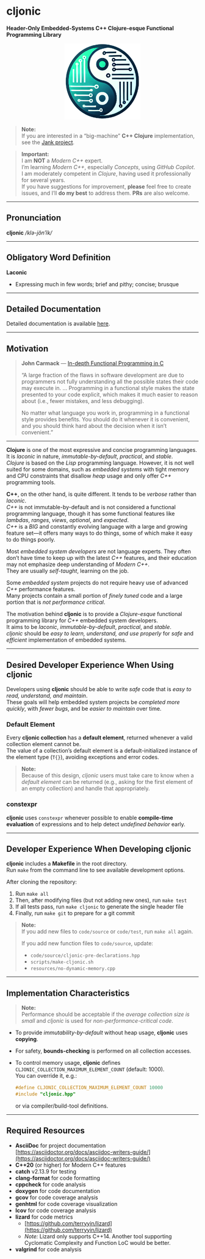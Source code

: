 # cljonic

**Header-Only Embedded-Systems C++ Clojure-esque Functional Programming Library**

<p align="center">
  <img src="cljonic-logo.png" alt="cljonic" width="200" height="200">
</p>

> **Note:**  
> If you are interested in a “big-machine” **C++ Clojure** implementation, see the [Jank project](https://github.com/jank-lang/jank).

> **Important:**  
> I am **NOT** a *Modern C++* expert.  
> I’m learning *Modern C++*, especially *Concepts*, using *GitHub Copilot*.  
> I am moderately competent in *Clojure*, having used it professionally for several years.  
> If you have suggestions for improvement, **please** feel free to create issues, and I’ll **do my best** to address them. **PRs** are also welcome.

---

## Pronunciation

**cljonic** */klə-jŏn′ĭk/*

---

## Obligatory Word Definition

**Laconic**

- Expressing much in few words; brief and pithy; concise; brusque

---

## Detailed Documentation

Detailed documentation is available [here](https://thecodesojourner.github.io/cljonic/).

---

## Motivation

> **John Carmack** — [In-depth Functional Programming in C](https://www.gamedeveloper.com/programming/in-depth-functional-programming-in-c-)  
> 
> “A large fraction of the flaws in software development are due to programmers not fully understanding all the possible states their code may execute in. ... Programming in a functional style makes the state presented to your code explicit, which makes it much easier to reason about (i.e., fewer mistakes, and less debugging).  
>  
> No matter what language you work in, programming in a functional style provides benefits. You should do it whenever it is convenient, and you should think hard about the decision when it isn’t convenient.”

---

**Clojure** is one of the most expressive and concise programming languages. It is *laconic* in nature, *immutable-by-default*, *practical*, and *stable*.  
*Clojure* is based on the *Lisp* programming language. However, it is not well suited for some domains, such as *embedded systems* with tight memory and CPU constraints that disallow *heap* usage and only offer *C++* programming tools.

**C++**, on the other hand, is quite different. It tends to be *verbose* rather than *laconic*.  
*C++* is not immutable-by-default and is not considered a functional programming language, though it has some functional features like *lambdas*, *ranges*, *views*, *optional*, and *expected*.  
*C++* is a *BIG* and constantly evolving language with a large and growing feature set—it offers many ways to do things, some of which make it easy to do things poorly.

Most *embedded system developers* are not language experts. They often don’t have time to keep up with the latest *C++* features, and their education may not emphasize deep understanding of *Modern C++*.  
They are usually *self-taught*, learning on the job.

Some *embedded system* projects do not require heavy use of advanced *C++* performance features.  
Many projects contain a small portion of *finely tuned* code and a large portion that is *not performance critical*.

The motivation behind **cljonic** is to provide a *Clojure-esque* functional programming library for *C++* embedded system developers.  
It aims to be *laconic*, *immutable-by-default*, *practical*, and *stable*.  
*cljonic* should be *easy to learn, understand, and use properly* for *safe* and *efficient* implementation of embedded systems.

---

## Desired Developer Experience When Using cljonic

Developers using **cljonic** should be able to write *safe* code that is *easy to read, understand, and maintain*.  
These goals will help embedded system projects be *completed more quickly*, with *fewer bugs*, and be *easier to maintain* over time.

### Default Element

Every **cljonic collection** has a **default element**, returned whenever a valid collection element cannot be.  
The value of a collection’s default element is a default-initialized instance of the element type (`T{}`), avoiding exceptions and error codes.

> **Note:**  
> Because of this design, *cljonic* users must take care to know when a *default element* can be returned (e.g., asking for the first element of an empty collection) and handle that appropriately.

### constexpr

**cljonic** uses `constexpr` whenever possible to enable **compile-time evaluation** of expressions and to help detect *undefined behavior* early.

---

## Developer Experience When Developing cljonic

**cljonic** includes a **Makefile** in the root directory.  
Run `make` from the command line to see available development options.

After cloning the repository:

1. Run `make all`
2. Then, after modifying files (but not adding new ones), run `make test`
3. If all tests pass, run `make cljonic` to generate the single header file
4. Finally, run `make git` to prepare for a git commit

> **Note:**  
> If you add new files to `code/source` or `code/test`, run `make all` again.  
>  
> If you add new function files to `code/source`, update:
> - `code/source/cljonic-pre-declarations.hpp`
> - `scripts/make-cljonic.sh`
> - `resources/no-dynamic-memory.cpp`

---

## Implementation Characteristics

> **Note:**  
> Performance should be acceptable if the *average collection size is small* and *cljonic* is used for *non-performance-critical code*.

- To provide *immutability-by-default* without heap usage, **cljonic** uses **copying**.  
- For safety, **bounds-checking** is performed on all collection accesses.  
- To control memory usage, **cljonic** defines `CLJONIC_COLLECTION_MAXIMUM_ELEMENT_COUNT` (default: 1000).  
  You can override it, e.g.:

  ```cpp
  #define CLJONIC_COLLECTION_MAXIMUM_ELEMENT_COUNT 10000
  #include "cljonic.hpp"
  ```

  or via compiler/build-tool definitions.

---

## Required Resources

- **AsciiDoc** for project documentation  
  [https://asciidoctor.org/docs/asciidoc-writers-guide/](https://asciidoctor.org/docs/asciidoc-writers-guide/)
- **C++20** (or higher) for Modern C++ features  
- **catch** v2.13.9 for testing  
- **clang-format** for code formatting  
- **cppcheck** for code analysis  
- **doxygen** for code documentation  
- **gcov** for code coverage analysis  
- **genhtml** for code coverage visualization  
- **lcov** for code coverage analysis  
- **lizard** for code metrics  
  - [https://github.com/terryyin/lizard](https://github.com/terryyin/lizard)  
  - *Note:* Lizard only supports C++14. Another tool supporting Cyclomatic Complexity and Function LoC would be better.
- **valgrind** for code analysis
